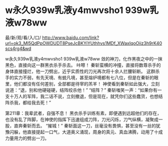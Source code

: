 # w永久939w乳液y4mwvsho1 939w乳液w78ww

最/新/观/看/入/口/ http://www.baidu.com/link?url=ok3_Ml5QdPpOWDUDT8PseJcBKYiYUthhvs1MDf_XWaxIqoOiiz3h9rK40scs4rg4&wd

w永久939w乳液y4mwvsho1 939w乳液w78ww
敛的神刀，化作黑夜之中的一抹黑色，直接向这一群黑衣杀手杀去。
    咔嚓！
    秦斩蛮横的冲撞，直接将数尊杀手的身体直接撞烂，他一刀劈出，近乎实质性的刀光再次将十余人拦腰斩断。
    这群杀手的实力不弱，有先天境、有蜕凡境，甚至熔炉境都有七八位，但是在秦斩的眼里，他们都没有任何差别，全部都是待宰的羔羊！
    神使看到秦斩如此强大，立刻说道：“退，别和他硬碰硬，结阵绞杀他！”
    “结阵？”
    秦斩嗤笑一声：“如果你有一支十万人的军阵，我二话不说，立刻撤退，但是现在，就凭你们这些蠢货，也想结阵杀我，都给我去死！”

第211章：我辈武者，自强不息！
    黑衣杀手训练有素，即便遇到远超他们的存在，也没有乱了阵脚，在神使的指挥下迅速组成刀阵，刀光闪烁，刀气纵横，凝聚成一股，直奔秦斩而去。
    “摧城！”
    秦斩面这一刀，丝毫没有畏惧，甚至没有一丝的犹豫闪躲，他直接提起一口气，大道奥义涌现，周身的真元、真血沸腾，动用了十成力量用力的劈出一刀。
